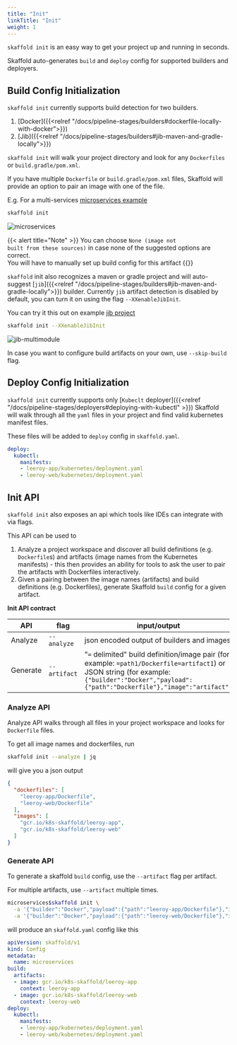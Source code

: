 ```yaml
---
title: "Init"
linkTitle: "Init"
weight: 1
---
```


`skaffold init` is an easy way to get your project up and running in seconds.

Skaffold auto-generates `build` and `deploy` config for supported builders and deployers.


## Build Config Initialization
`skaffold init` currently supports build detection for two builders.

1. [Docker]({{<relref "/docs/pipeline-stages/builders#dockerfile-locally-with-docker">}})
2. [Jib]({{<relref "/docs/pipeline-stages/builders#jib-maven-and-gradle-locally">}})

`skaffold init` will walk your project directory and look for any `Dockerfiles` 
or `build.gradle/pom.xml`.

If you have multiple `Dockerfile` or `build.gradle/pom.xml` files, Skaffold will provide an option
to pair an image with one of the file.

E.g. For a multi-services [microservices example](https://github.com/GoogleContainerTools/skaffold/tree/master/examples/microservices)

```bash
skaffold init
```
![microservices](/images/microservices-init-flow.png)


{{< alert title="Note" >}}
You can choose <code>None (image not built from these sources)</code> in case none of the suggested 
options are correct. <br>
You will have to manually set up build config for this artifact
{{</alert>}}

`skaffold` init also recognizes a maven or gradle project and will auto-suggest [`jib`]({{<relref "/docs/pipeline-stages/builders#jib-maven-and-gradle-locally">}}) builder.
Currently `jib` artifact detection is disabled by default, you can turn it on using the flag `--XXenableJibInit`.

You can try it this out on example [jib project](https://github.com/GoogleContainerTools/skaffold/tree/master/examples/jib-multimodule)

```bash
skaffold init --XXenableJibInit
```

![jib-multimodule](/images/jib-multimodule-init-flow.png)


In case you want to configure build artifacts on your own, use `--skip-build` flag.

## Deploy Config Initialization
`skaffold init` currently supports only [`Kubeclt` deployer]({{<relref "/docs/pipeline-stages/deployers#deploying-with-kubectl" >}})
Skaffold will walk through all the `yaml` files in your project and find valid kubernetes manifest files.

These files will be added to `deploy` config in `skaffold.yaml`.

```yaml
deploy:
  kubectl:
    manifests:
    - leeroy-app/kubernetes/deployment.yaml
    - leeroy-web/kubernetes/deployment.yaml
```


## Init API
`skaffold init` also exposes an api which tools like IDEs can integrate with via flags.

This API can be used to 

1. Analyze a project workspace and discover all build definitions (e.g. `Dockerfile`s) and artifacts (image names from the Kubernetes manifests) - this then provides an ability for tools to ask the user to pair the artifacts with Dockerfiles interactively. 
2. Given a pairing between the image names (artifacts) and build definitions (e.g. Dockerfiles), generate Skaffold `build` config for a given artifact.

**Init API contract**

| API | flag | input/output |
| ---- | --- | --- |
| Analyze | `--analyze` | json encoded output of builders and images|  
| Generate | `--artifact`| "`=` delimited" build definition/image pair (for example: `=path1/Dockerfile=artifact1`) or <br>JSON string (for example: `{"builder":"Docker","payload":{"path":"Dockerfile"},"image":"artifact")`|


### Analyze API
Analyze API walks through all files in your project workspace and looks for 
`Dockerfile` files.

To get all image names and dockerfiles, run
```bash
skaffold init --analyze | jq
```
will give you a json output
```json
{
  "dockerfiles": [
    "leeroy-app/Dockerfile",
    "leeroy-web/Dockerfile"
  ],
  "images": [
    "gcr.io/k8s-skaffold/leeroy-app",
    "gcr.io/k8s-skaffold/leeroy-web"
  ]
}
```

### Generate API
To generate a skaffold `build` config, use the `--artifact` flag per artifact.

For multiple artifacts, use `--artifact` multiple times.

```bash
microservices$skaffold init \
  -a '{"builder":"Docker","payload":{"path":"leeroy-app/Dockerfile"},"image":"gcr.io/k8s-skaffold/leeroy-app"}' \
  -a '{"builder":"Docker","payload":{"path":"leeroy-web/Dockerfile"},"image":"gcr.io/k8s-skaffold/leeroy-web"}'
```

will produce an `skaffold.yaml` config like this
```yaml
apiVersion: skaffold/v1
kind: Config
metadata:
  name: microservices
build:
  artifacts:
  - image: gcr.io/k8s-skaffold/leeroy-app
    context: leeroy-app
  - image: gcr.io/k8s-skaffold/leeroy-web
    context: leeroy-web
deploy:
  kubectl:
    manifests:
    - leeroy-app/kubernetes/deployment.yaml
    - leeroy-web/kubernetes/deployment.yaml
```
